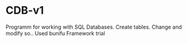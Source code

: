 # CDB-v1
Programm for working with SQL Databases. Create tables. Change and modify so..
Used bunifu Framework trial
